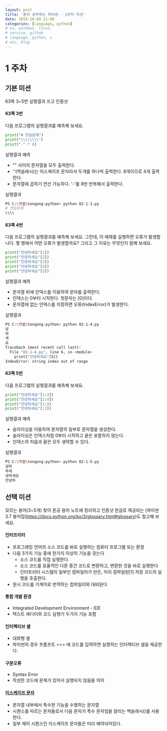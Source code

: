 ```yaml
---
layout: post
title: '혼자 공부하는 파이썬 - 1주차 미션'
date: 2019-10-09 21:00
categories: [language, python]
# os, windows, linux, 
# service, github
# language, python, c
# etc, blog
---
```


# 1 주차
## 기본 미션
63쪽 3~5번 실행결과 쓰고 인증샷

#### 63쪽 3번
다음 프로그램의 실행결과를 예측해 보세요.
```python
print("# 연습문제")
print("\\\\\\\\")
print("-" * 8)
```

실행결과 예측
* "" 사이의 문자열을 모두 출력한다.
* '\'(역슬래시)는 이스케이프 문자라서 두개를 하나씩 출력한다. 8개이므로 4개 출력한다.
* 문자열에 곱하기 연산 가능하다. '-'를 8번 반복해서 출력한다.

실행결과
```bash
PS C:\작업\hongong-python> python 02-1-3.py
# 연습문제
\\\\
```

#### 63쪽 4번
다음 프로그램의 실행결과를 예측해 보세요. 그런데, 이 예제를 실행하면 오류가 발생합니다. 몇 행에서 어떤 오류가 발생할까요? 그리고 그 이유는 무엇인지 말해 보세요.
```python
print("안녕하세요"[1])
print("안녕하세요"[2])
print("안녕하세요"[3])
print("안녕하세요"[4])
print("안녕하세요"[5])
```

실행결과 예측
* 문자열 뒤에 인덱스를 이용하여 문자를 출력한다.
* 인덱스는 0부터 시작한다. 첫문자는 [0]이다.
* 문자열에 없는 인덱스를 지정하면 오류(IndexError)가 발생한다.

실행결과
```bash
PS C:\작업\hongong-python> python 02-1-4.py
녕
하
세
요
Traceback (most recent call last):
  File "02-1-4.py", line 6, in <module>
    print("안녕하세요"[5])
IndexError: string index out of range
```

#### 63쪽 5번
다음 프로그램의 실행결과를 예측해 보세요.
```python
print("안녕하세요"[1:3])
print("안녕하세요"[2:4])
print("안녕하세요"[1:])
print("안녕하세요"[:3])
```

실행결과 예측
* 슬라이싱을 이용하여 문자열의 일부로 문자열을 생성한다.
* 슬라이싱은 인덱스처럼 0부터 시작하고 끝은 포함하지 않는다.
* 인덱스의 처음과 끝은 모두 생략할 수 있다.

실행결과
```bash
PS C:\작업\hongong-python> python 02-1-5.py
녕하
하세
녕하세요
안녕하
```

## 선택 미션
모르는 용어(3~5개) 찾아 혼공 용어 노트에 정리하고 인증샷
한글로 제공되는 [파이썬 3.7 용어집(https://docs.python.org/ko/3/glossary.html#glossary)도 참고해 보세요.

#### 인터프리터
* 프로그래밍 언어의 소스 코드를 바로 실행하는 컴퓨터 프로그램 또는 환경
* 다음 3가지 기능 중에 한가지 이상의 기능을 갖는다
  - 소스 코드를 직접 실행한다.
  - 소스 코드를 효율적인 다른 중간 코드로 변환하고, 변환한 것을 바로 실행한다
  - 인터프리터 시스템의 일부인 컴파일러가 만든, 미리 컴파일된[1] 저장 코드의 실행을 호출한다.
* 원시 코드를 기계어로 번역하는 컴파일러와 대비된다 

#### 통합 개발 환경
* Integrated Development Environment - IDE
* 텍스트 에디터와 코드 실행기 두가지 기능 포함

#### 인터렉티브 셀
* 대화형 셀
* 파이썬의 경우 프롬프트 >>> 에 코드를 입력하면 실행하는 인터렉티브 셀을 제공한다.

#### 구문오류
* Syntax Error
* 작성한 코드에 문제가 있어서 실행되지 않음을 의미

#### [이스케이프 문자](https://ko.wikipedia.org/wiki/이스케이프_문자)
* 문자열 내부에서 특수한 기능을 수행하는 문자열
* 시퀀스를 따르는 문자들로서 다음 문자가 특수 문자임을 알리는 백슬래시(\)를 사용한다. 
* 일부 제어 시퀀스인 이스케이프 문자들은 미리 예약되어있다. 
